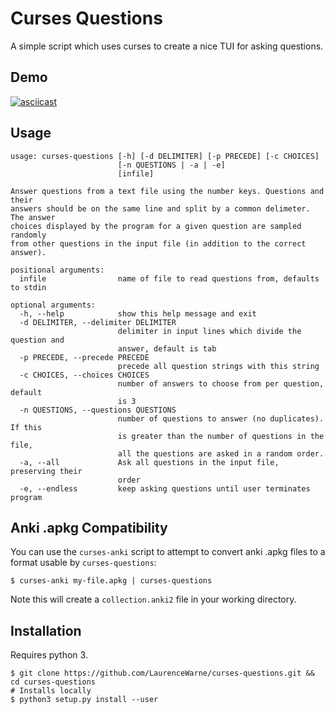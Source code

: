 # Curses Questions

A simple script which uses curses to create a nice TUI for asking questions.

## Demo

[![asciicast](https://asciinema.org/a/VM1Gx7rwbmdSP1vFbd5HecPtx.svg)](https://asciinema.org/a/VM1Gx7rwbmdSP1vFbd5HecPtx)

## Usage

```
usage: curses-questions [-h] [-d DELIMITER] [-p PRECEDE] [-c CHOICES]
                        [-n QUESTIONS | -a | -e]
                        [infile]

Answer questions from a text file using the number keys. Questions and their
answers should be on the same line and split by a common delimeter. The answer
choices displayed by the program for a given question are sampled randomly
from other questions in the input file (in addition to the correct answer).

positional arguments:
  infile                name of file to read questions from, defaults to stdin

optional arguments:
  -h, --help            show this help message and exit
  -d DELIMITER, --delimiter DELIMITER
                        delimiter in input lines which divide the question and
                        answer, default is tab
  -p PRECEDE, --precede PRECEDE
                        precede all question strings with this string
  -c CHOICES, --choices CHOICES
                        number of answers to choose from per question, default
                        is 3
  -n QUESTIONS, --questions QUESTIONS
                        number of questions to answer (no duplicates). If this
                        is greater than the number of questions in the file,
                        all the questions are asked in a random order.
  -a, --all             Ask all questions in the input file, preserving their
                        order
  -e, --endless         keep asking questions until user terminates program
```

## Anki .apkg Compatibility

You can use the ```curses-anki``` script to attempt to convert anki .apkg files to a format usable by ```curses-questions```:
```
$ curses-anki my-file.apkg | curses-questions
```
Note this will create a ```collection.anki2``` file in your working directory.

## Installation

Requires python 3.

```
$ git clone https://github.com/LaurenceWarne/curses-questions.git && cd curses-questions
# Installs locally
$ python3 setup.py install --user
```

